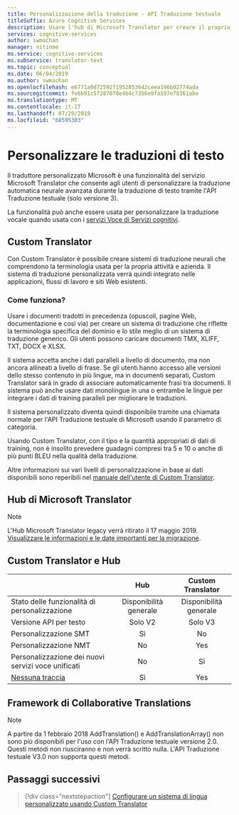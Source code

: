 ```yaml
---
title: Personalizzazione della traduzione - API Traduzione testuale
titleSuffix: Azure Cognitive Services
description: Usare l'hub di Microsoft Translator per creare il proprio sistema di traduzione automatica usando la terminologia e lo stile preferiti.
services: cognitive-services
author: swmachan
manager: nitinme
ms.service: cognitive-services
ms.subservice: translator-text
ms.topic: conceptual
ms.date: 06/04/2019
ms.author: swmachan
ms.openlocfilehash: e6771a0d72592f1952853642ceea196b02774ada
ms.sourcegitcommit: fe6b91c5f287078e4b4c7356e0fa597e78361abe
ms.translationtype: MT
ms.contentlocale: it-IT
ms.lasthandoff: 07/29/2019
ms.locfileid: "68595303"
---
```

# <a name="customize-your-text-translations"></a>Personalizzare le traduzioni di testo

Il traduttore personalizzato Microsoft è una funzionalità del servizio Microsoft Translator che consente agli utenti di personalizzare la traduzione automatica neurale avanzata durante la traduzione di testo tramite l'API Traduzione testuale (solo versione 3).

La funzionalità può anche essere usata per personalizzare la traduzione vocale quando usata con i [servizi Voce di Servizi cognitivi](https://docs.microsoft.com/azure/cognitive-services/speech-service/).

## <a name="custom-translator"></a>Custom Translator

Con Custom Translator è possibile creare sistemi di traduzione neurali che comprendono la terminologia usata per la propria attività e azienda. Il sistema di traduzione personalizzata verrà quindi integrato nelle applicazioni, flussi di lavoro e siti Web esistenti.

### <a name="how-does-it-work"></a>Come funziona?

Usare i documenti tradotti in precedenza (opuscoli, pagine Web, documentazione e così via) per creare un sistema di traduzione che riflette la terminologia specifica del dominio e lo stile meglio di un sistema di traduzione generico. Gli utenti possono caricare documenti TMX, XLIFF, TXT, DOCX e XLSX.  

Il sistema accetta anche i dati paralleli a livello di documento, ma non ancora allineati a livello di frase. Se gli utenti hanno accesso alle versioni dello stesso contenuto in più lingue, ma in documenti separati, Custom Translator sarà in grado di associare automaticamente frasi tra documenti.  Il sistema può anche usare dati monolingue in una o entrambe le lingue per integrare i dati di training paralleli per migliorare le traduzioni.

Il sistema personalizzato diventa quindi disponibile tramite una chiamata normale per l'API Traduzione testuale di Microsoft usando il parametro di categoria.

Usando Custom Translator, con il tipo e la quantità appropriati di dati di training, non è insolito prevedere guadagni compresi tra 5 e 10 o anche di più punti BLEU nella qualità della traduzione.

Altre informazioni sui vari livelli di personalizzazione in base ai dati disponibili sono reperibili nel [manuale dell'utente di Custom Translator](https://aka.ms/CustomTranslatorDocs).


## <a name="microsoft-translator-hub"></a>Hub di Microsoft Translator

> [!NOTE]
> L'Hub Microsoft Translator legacy verrà ritirato il 17 maggio 2019. [Visualizzare le informazioni e le date importanti per la migrazione](https://www.microsoft.com/translator/business/hub/).  

## <a name="custom-translator-versus-hub"></a>Custom Translator e Hub

|   | **Hub** | **Custom Translator**|
|:-----|:----:|:----:|
|Stato delle funzionalità di personalizzazione   | Disponibilità generale  | Disponibilità generale |
| Versione API per testo  | Solo V2   | Solo V3 |
| Personalizzazione SMT | Sì   | No |
| Personalizzazione NMT | No    | Yes |
| Personalizzazione dei nuovi servizi voce unificati | No    | Sì |
| [Nessuna traccia](https://www.aka.ms/notrace) | Sì  | Yes |

## <a name="collaborative-translations-framework"></a>Framework di Collaborative Translations

> [!NOTE]
> A partire da 1 febbraio 2018 AddTranslation() e AddTranslationArray() non sono più disponibili per l'uso con l'API Traduzione testuale versione 2.0. Questi metodi non riusciranno e non verrà scritto nulla. L'API Traduzione testuale V3.0 non supporta questi metodi.

## <a name="next-steps"></a>Passaggi successivi

> [!div class="nextstepaction"]
> [Configurare un sistema di lingua personalizzato usando Custom Translator](https://aka.ms/CustomTranslatorDocs)
